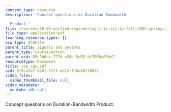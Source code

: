 ```yaml
---
content_type: resource
description: 'Concept questions on Duration-Bandwidth

  Product.'
file: /courses/16-01-unified-engineering-i-ii-iii-iv-fall-2005-spring-2006/6f8ca3e7926f517fed12f76e68776852_s20_cgs.pdf
file_type: application/pdf
learning_resource_types: []
ocw_type: OCWFile
parent_title: Signals and Systems
parent_type: CourseSection
parent_uid: 85c1b0de-227d-e38d-9a55-dc7008c03de7
resourcetype: Document
title: s20_cgs.pdf
uid: 6f8ca3e7-926f-517f-ed12-f76e68776852
video_files:
  video_thumbnail_file: null
video_metadata:
  youtube_id: null
---
```

Concept questions on Duration-Bandwidth
Product.

